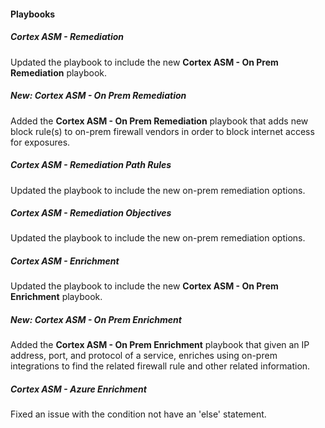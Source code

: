 
#### Playbooks

##### Cortex ASM - Remediation

Updated the playbook to include the new **Cortex ASM - On Prem Remediation** playbook.

##### New: Cortex ASM - On Prem Remediation

Added the **Cortex ASM - On Prem Remediation** playbook that adds new block rule(s) to on-prem firewall vendors in order to block internet access for exposures.

##### Cortex ASM - Remediation Path Rules

Updated the playbook to include the new on-prem remediation options.

##### Cortex ASM - Remediation Objectives

Updated the playbook to include the new on-prem remediation options.

##### Cortex ASM - Enrichment

Updated the playbook to include the new **Cortex ASM - On Prem Enrichment** playbook.

##### New: Cortex ASM - On Prem Enrichment

Added the **Cortex ASM - On Prem Enrichment** playbook that given an IP address, port, and protocol of a service, enriches using on-prem integrations to find the related firewall rule and other related information. 

##### Cortex ASM - Azure Enrichment

Fixed an issue with the condition not have an 'else' statement.